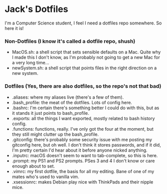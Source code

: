 # Jack's Dotfiles

I'm a Computer Science student, I feel I need a dotfiles repo somewhere. So here it is!

### Non-Dotfiles (I know it's called a dotfile repo, shush)
* MacOS.sh: a shell script that sets sensible defaults on a Mac. Quite why I made this I don't know, as I'm probably not going to get a new Mac for a very long time...
* newSystem.sh: a shell script that points files in the right direction on a new system.

### Dotfiles (Yes, there are also dotfiles, so the repo's not that bad)
* .aliases: where my aliases live (there's a few of them).
* .bash_profile: the meat of the dotfiles. Lots of config here.
* .bashrc: I'm certain there's something better I could do with this, but as it stands it just points to bash_profile.
* .exports: all the things I want exported, mostly related to bash history config.
* .functions: functions, really. I've only got the four at the moment, but they still might clutter up the bash_profile.
* .gitconfig: there's probably some security issue with me posting my gitconfig here, but oh well. I don't think it stores passwords, and if it did, I'm pretty certain I'd hear about it before anyone nicked anything.
* .inputrc: macOS doesn't seem to want to tab-complete, so this is here.
* .prompt: my PS1 and PS2 prompts. PSes 3 and 4 I don't know or care enough about to set.
* .vimrc: my first dotfile, the basis for all my editing. Bane of one of my mates who's used to vanilla vim.
* .xsessionrc: makes Debian play nice with ThinkPads and their nipple mice.
